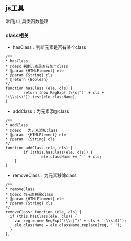## js工具
常用js工具类函数整理
### class相关
* hasClass：判断元素是否有某个class
```
/**
* hasClass
* @desc 判断元素是否有某个class
* @param {HTMLElement} ele
* @param {String} cls
* @return {Boolean}
*/
function hasClass (ele, cls) {
		return (new RegExp('(\\s|^)' + cls + '(\\s|$)')).test(ele.className);
}
```
* addClass：为元素添加class
```
/**
* addClass
* @desc   为元素添加class
* @param  {HTMLElement} ele
* @param  {String} cls
*/
function addClass (ele, cls) {
		if (!this.hasClass(ele, cls)) {
    			ele.className += ' ' + cls;
    }
}
```
* removeClass：为元素移除class
```
/**
* removeClass
* @desc 为元素移除class
* @param {HTMLElement} ele
* @param {String} cls
*/
removeClass: function (ele, cls) {
  if (this.hasClass(ele, cls)) {
    var reg = new RegExp('(\\s|^)' + cls + '(\\s|$)');
    ele.className = ele.className.replace(reg, ' ');
  }
},
```

